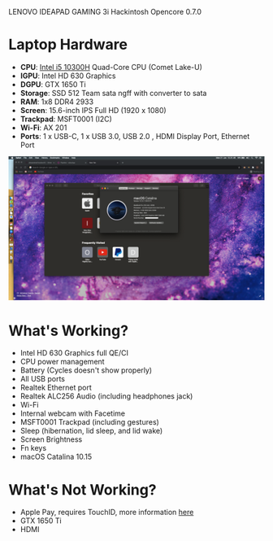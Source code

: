 LENOVO IDEAPAD GAMING 3i Hackintosh Opencore 0.7.0

# Laptop Hardware


- <b>CPU</b>: [Intel i5 10300H](https://ark.intel.com/content/www/us/en/ark/products/201839/intel-core-i5-10300h-processor-8m-cache-up-to-4-50-ghz.html) Quad-Core CPU (Comet Lake-U)
- <b>IGPU</b>: Intel HD 630 Graphics 
- <b>DGPU</b>: GTX 1650 Ti
- <b>Storage</b>: SSD 512 Team sata ngff with converter to sata
- <b>RAM</b>: 1x8 DDR4 2933
- <b>Screen</b>: 15.6-inch IPS Full HD (1920 x 1080)
- <b>Trackpad</b>: MSFT0001 (I2C)
- <b>Wi-Fi</b>: AX 201
- <b>Ports</b>: 1 x USB-C, 1 x USB 3.0, USB 2.0 , HDMI Display Port, Ethernet Port


<img src="./ss.png">

# What's Working?
- Intel HD 630 Graphics full QE/CI 
- CPU power management 
- Battery (Cycles doesn't show properly)
- All USB ports 
- Realtek Ethernet port 
- Realtek ALC256 Audio (including headphones jack)
- Wi-Fi 
- Internal webcam with Facetime
- MSFT0001 Trackpad (including gestures)
- Sleep (hibernation, lid sleep, and lid wake)
- Screen Brightness
- Fn keys
- macOS Catalina 10.15


# What's Not Working?
- Apple Pay, requires TouchID, more information [here](https://discussions.apple.com/thread/7808558)
- GTX 1650 Ti
- HDMI